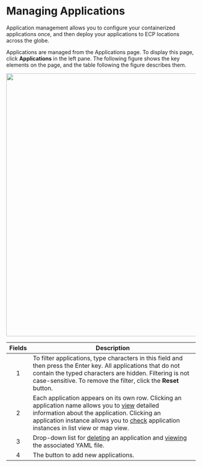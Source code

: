 # Managing Applications

Application management allows you to configure your containerized applications once, and then deploy your applications to ECP locations across the globe.

Applications are managed from the Applications page. To display this page, click **Applications** in the left pane. The following figure shows the key elements on the page, and the table following the figure describes them.

<p align=center><img src="/docs/resources/images/applications/applications-w-numbers.png" width="700"></p>

| **Fields**   | **Description**                                                                           |
| :----------: | ----------------------------------------------------------------------------------------- |
| 1            | To filter applications, type characters in this field and then press the Enter key. All applications that do not contain the typed characters are hidden. Filtering is not case-sensitive. To remove the filter, click the **Reset** button.                         |
| 2            | Each application appears on its own row. Clicking an application name allows you to [view](</docs/portal/applications/viewing-application-information.md>) detailed information about the application. Clicking an application instance allows you to [check](</docs/portal/applications/retrieving-instances-of-an-application.md>) application instances in list view or map view.                            |
| 3            | Drop-down list for [deleting](</docs/portal/applications/deleting-an-application.md>) an application and [viewing](</docs/portal/applications/viewing-application-information.md>) the associated YAML file.                                             |
| 4            | The button to add new applications.                                                       |